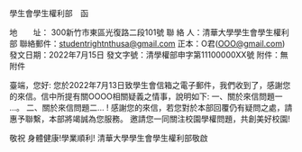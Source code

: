 學生會學生權利部　函

地　　址： 300新竹市東區光復路二段101號
聯 絡 人：清華大學學生會學生權利部
聯絡郵件：studentrightnthusa@gmail.com
正本：O君(OOO@gmail.com)
發文日期：2022年7月15日
發文字號：清學權部申字第11100000XX號
附件：無附件


臺端，您好:
您於2022年7月13日致學生會信箱之電子郵件，我們收到了，感謝您的來信。信中所提有關OOOO相關疑義之情事，說明如下:
一、關於來信問題一 …。
二、關於來信問題二… !
     感謝您的來信，若您對於本部回覆仍有疑問之處，請惠予聯繫，本部將竭誠為您服務。
     邀請您一同關注校園學權問題，共創美好校園!

     
敬祝
身體健康!學業順利!
清華大學學生會學生權利部敬啟